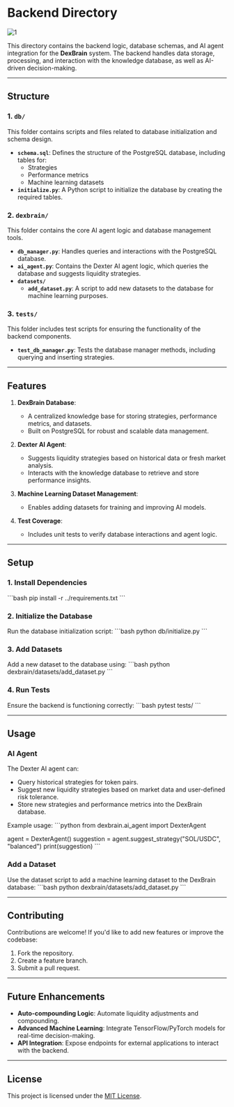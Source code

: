 # Backend Directory

![1](https://github.com/user-attachments/assets/9feeee0d-03e1-4741-8bb3-9e2a3e522ed4)


This directory contains the backend logic, database schemas, and AI agent integration for the **DexBrain** system. The backend handles data storage, processing, and interaction with the knowledge database, as well as AI-driven decision-making.

---

## **Structure**

### **1. `db/`**
This folder contains scripts and files related to database initialization and schema design.
- **`schema.sql`**: Defines the structure of the PostgreSQL database, including tables for:
  - Strategies
  - Performance metrics
  - Machine learning datasets
- **`initialize.py`**: A Python script to initialize the database by creating the required tables.

### **2. `dexbrain/`**
This folder contains the core AI agent logic and database management tools.
- **`db_manager.py`**: Handles queries and interactions with the PostgreSQL database.
- **`ai_agent.py`**: Contains the Dexter AI agent logic, which queries the database and suggests liquidity strategies.
- **`datasets/`**
  - **`add_dataset.py`**: A script to add new datasets to the database for machine learning purposes.

### **3. `tests/`**
This folder includes test scripts for ensuring the functionality of the backend components.
- **`test_db_manager.py`**: Tests the database manager methods, including querying and inserting strategies.

---

## **Features**

1. **DexBrain Database**:
   - A centralized knowledge base for storing strategies, performance metrics, and datasets.
   - Built on PostgreSQL for robust and scalable data management.

2. **Dexter AI Agent**:
   - Suggests liquidity strategies based on historical data or fresh market analysis.
   - Interacts with the knowledge database to retrieve and store performance insights.

3. **Machine Learning Dataset Management**:
   - Enables adding datasets for training and improving AI models.

4. **Test Coverage**:
   - Includes unit tests to verify database interactions and agent logic.

---

## **Setup**

### **1. Install Dependencies**
\`\`\`bash
pip install -r ../requirements.txt
\`\`\`

### **2. Initialize the Database**
Run the database initialization script:
\`\`\`bash
python db/initialize.py
\`\`\`

### **3. Add Datasets**
Add a new dataset to the database using:
\`\`\`bash
python dexbrain/datasets/add_dataset.py
\`\`\`

### **4. Run Tests**
Ensure the backend is functioning correctly:
\`\`\`bash
pytest tests/
\`\`\`

---

## **Usage**

### **AI Agent**
The Dexter AI agent can:
- Query historical strategies for token pairs.
- Suggest new liquidity strategies based on market data and user-defined risk tolerance.
- Store new strategies and performance metrics into the DexBrain database.

Example usage:
\`\`\`python
from dexbrain.ai_agent import DexterAgent

agent = DexterAgent()
suggestion = agent.suggest_strategy("SOL/USDC", "balanced")
print(suggestion)
\`\`\`

### **Add a Dataset**
Use the dataset script to add a machine learning dataset to the DexBrain database:
\`\`\`bash
python dexbrain/datasets/add_dataset.py
\`\`\`

---

## **Contributing**

Contributions are welcome! If you'd like to add new features or improve the codebase:
1. Fork the repository.
2. Create a feature branch.
3. Submit a pull request.

---

## **Future Enhancements**

- **Auto-compounding Logic**: Automate liquidity adjustments and compounding.
- **Advanced Machine Learning**: Integrate TensorFlow/PyTorch models for real-time decision-making.
- **API Integration**: Expose endpoints for external applications to interact with the backend.

---

## **License**

This project is licensed under the [MIT License](../LICENSE).
